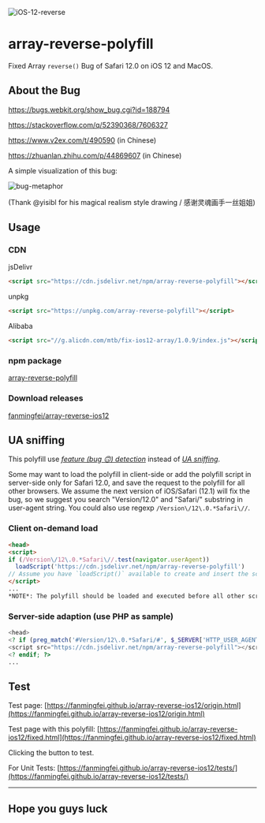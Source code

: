 ![iOS-12-reverse](https://user-images.githubusercontent.com/159840/45736779-8a4ad180-bc1e-11e8-9022-b58935f026eb.png)

# array-reverse-polyfill
Fixed Array `reverse()` Bug of Safari 12.0 on iOS 12 and MacOS. 

## About the Bug

https://bugs.webkit.org/show_bug.cgi?id=188794

https://stackoverflow.com/q/52390368/7606327

https://www.v2ex.com/t/490590 (in Chinese)

https://zhuanlan.zhihu.com/p/44869607 (in Chinese)

A simple visualization of this bug:

![bug-metaphor](https://user-images.githubusercontent.com/2784308/45812030-411f7e00-bd01-11e8-8b84-93cddc0a4c66.gif)

(Thank @yisibl for his magical realism style drawing / 感谢灵魂画手一丝姐姐)

## Usage

### CDN

jsDelivr
```html
<script src="https://cdn.jsdelivr.net/npm/array-reverse-polyfill"></script>
```

unpkg
```html
<script src="https://unpkg.com/array-reverse-polyfill"></script>
```

Alibaba
```html
<script src="//g.alicdn.com/mtb/fix-ios12-array/1.0.9/index.js"></script>
```

### npm package
[array-reverse-polyfill](https://www.npmjs.com/package/array-reverse-polyfill)

### Download releases
[fanmingfei/array-reverse-ios12](https://github.com/fanmingfei/array-reverse-ios12/releases)


## UA sniffing

This polyfill use *[feature (bug 🙃) detection](https://en.wikipedia.org/wiki/Feature_detection_(web_development))* instead of *[UA sniffing](https://en.wikipedia.org/wiki/User_agent#User_agent_sniffing)*.

Some may want to load the polyfill in client-side or add the polyfill script in server-side only for Safari 12.0, and save the request to the polyfill for all other browsers. We assume the next version of iOS/Safari (12.1) will fix the bug, so we suggest you search "Version/12.0" and "Safari/" substring in user-agent string. You could also use regexp `/Version\/12\.0.*Safari\//`.

### Client on-demand load
```html
<head>
<script>
if (/Version\/12\.0.*Safari\//.test(navigator.userAgent))
  loadScript('https://cdn.jsdelivr.net/npm/array-reverse-polyfill')
// Assume you have `loadScript()` available to create and insert the script tag.
</script>
...
*NOTE*: The polyfill should be loaded and executed before all other scripts. So be careful about the `async` `defer` or `type=module`attributes and make sure your `loadScript()` implemetation will keep the order.
```

### Server-side adaption (use PHP as sample)
```php
<head>
<? if (preg_match('#Version/12\.0.*Safari/#', $_SERVER['HTTP_USER_AGENT'])): ?>
<script src="https://cdn.jsdelivr.net/npm/array-reverse-polyfill"></script>
<? endif; ?>
...
```

## Test

Test page: [https://fanmingfei.github.io/array-reverse-ios12/origin.html](https://fanmingfei.github.io/array-reverse-ios12/origin.html)


Test page with this polyfill: [https://fanmingfei.github.io/array-reverse-ios12/fixed.html](https://fanmingfei.github.io/array-reverse-ios12/fixed.html)

Clicking the button to test.


For Unit Tests: [https://fanmingfei.github.io/array-reverse-ios12/tests/](https://fanmingfei.github.io/array-reverse-ios12/tests/)


--------------------------------

## Hope you guys luck

